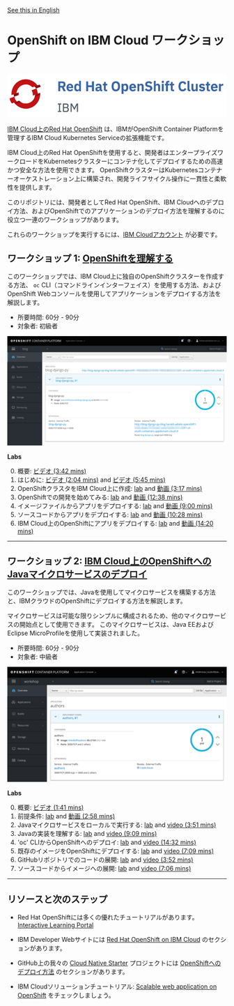[See this in English](./README.md)

# OpenShift on IBM Cloud ワークショップ

![logo](images/os_logo.png)

[IBM Cloud上のRed Hat OpenShift](https://cloud.ibm.com/docs/openshift?topic=openshift-why_openshift) は、IBMがOpenShift Container Platformを管理するIBM Cloud Kubernetes Serviceの拡張機能です。

IBM Cloud上のRed Hat OpenShiftを使用すると、開発者はエンタープライズワークロードをKubernetesクラスターにコンテナ化してデプロイするための高速かつ安全な方法を使用できます。 OpenShiftクラスターはKubernetesコンテナーオーケストレーション上に構築され、開発ライフサイクル操作に一貫性と柔軟性を提供します。

このリポジトリには、開発者としてRed Hat OpenShift、IBM Cloudへのデプロイ方法、およびOpenShiftでのアプリケーションのデプロイ方法を理解するのに役立つ一連のワークショップがあります。

これらのワークショップを実行するには、[IBM Cloudアカウント](https://cloud.ibm.com/registration) が必要です。

## ワークショップ 1: [OpenShiftを理解する](1-understanding-openshift/README-ja.md#understanding-openshift)

このワークショップでは、IBM Cloud上に独自のOpenShiftクラスターを作成する方法、 `oc` CLI（コマンドラインインターフェイス）を使用する方法、およびOpenShift Webコンソールを使用してアプリケーションをデプロイする方法を解説します。

* 所要時間: 60分 - 90分
* 対象者: 初級者

<kbd><img src="images/workshop-1.png" /></kbd>

**Labs**

0. 概要: [ビデオ (3:42 mins)](https://youtu.be/cotKSI-S1Ng)
1. はじめに: [ビデオ (2:04 mins)](https://www.youtube.com/watch?v=hdwDMsDF9J8) and [ビデオ (5:45 mins)](https://www.youtube.com/watch?v=l4Vrj7mkxhQ)
2. OpenShiftクラスタをIBM Cloud上に作成: [lab](1-understanding-openshift/Part2.md) and [動画 (3:17 mins)](https://youtu.be/9xgqDP2B3WI)
3. OpenShiftでの開発を始めてみる: [lab](https://learn.openshift.com/introduction/getting-started/) and [動画 (12:38 mins)](https://www.youtube.com/watch?v=boJOI0DgSTc&list=PL0Mrq9ES4ERfGpB0K5PHYmvl2xV60GSQz&index=4&t=0s)
4. イメージファイルからアプリをデプロイする: [lab](https://learn.openshift.com/introduction/deploying-images/) and [動画 (9:00 mins)](https://www.youtube.com/watch?v=v_j3TiurPQc&list=PL0Mrq9ES4ERfGpB0K5PHYmvl2xV60GSQz&index=5&t=0s)
5. ソースコードからアプリをデプロイする: [lab](https://learn.openshift.com/introduction/deploying-python/) and [動画 (10:28 mins)](https://www.youtube.com/watch?v=2CtThlhgOYs&list=PL0Mrq9ES4ERfGpB0K5PHYmvl2xV60GSQz&index=6&t=0s)
6. IBM Cloud上のOpenShiftにアプリをデプロイする: [lab](1-understanding-openshift/Part4.md) and [動画 (14:20 mins)](https://www.youtube.com/watch?v=7XBbuPjsUqU&list=PL0Mrq9ES4ERfGpB0K5PHYmvl2xV60GSQz&index=7&t=0s)

---

## ワークショップ 2: [IBM Cloud上のOpenShiftへのJavaマイクロサービスのデプロイ](./2-deploying-to-openshift#deploying-java-microservices-to-openshift-on-ibm-cloud)

このワークショップでは、Javaを使用してマイクロサービスを構築する方法と、IBMクラウドのOpenShiftにデプロイする方法を解説します。

マイクロサービスは可能な限りシンプルに構成されるため、他のマイクロサービスの開始点として使用できます。 このマイクロサービスは、Java EEおよびEclipse MicroProfileを使用して実装されました。

* 所要時間: 60分 - 90分
* 対象者: 中級者

<kbd><img src="images/workshop-2.png" /></kbd>

**Labs**

0. 概要: [ビデオ (1:41 mins)](https://youtu.be/8361HGR_O_s)
1. 前提条件: [lab](2-deploying-to-openshift/documentation/1-prereqs.md) and [動画 (2:58 mins)](https://youtu.be/c5CtqijWXL4)
2. Javaマイクロサービスをローカルで実行する: [lab](2-deploying-to-openshift/documentation/2-docker.md) and [video (3:51 mins)](https://youtu.be/4dT2jg6wGF4)
3. Javaの実装を理解する: [lab](2-deploying-to-openshift/documentation/3-java.md) and [video (9:09 mins)](https://www.youtube.com/watch?v=ugpYSPV9jAs)
4. 'oc' CLIからOpenShiftへのデプロイ: [lab](2-deploying-to-openshift/documentation/4-openshift.md) and [video (14:32 mins)](https://youtu.be/4MDfalo2Fg0)
5. 既存のイメージをOpenShiftにデプロイする: [lab](2-deploying-to-openshift/documentation/5-existing-image.md) and [video (7:09 mins)](https://youtu.be/JhxsS7l6DhA)
6. GitHubリポジトリでのコードの展開: [lab](2-deploying-to-openshift/documentation/6-github.md) and [video (3:52 mins)](https://youtu.be/b3upMuZOpsY)
7. ソースコードからイメージへの展開: [lab](2-deploying-to-openshift/documentation/7-source-to-image.md) and [video (7:06 mins)](https://youtu.be/p6lVc6MDrcM)

---

## リソースと次のステップ

* Red Hat OpenShiftには多くの優れたチュートリアルがあります。 [Interactive Learning Portal](https://learn.openshift.com/)

* IBM Developer Webサイトには [Red Hat OpenShift on IBM Cloud](https://developer.ibm.com/components/redhat-openshift-ibm-cloud/) のセクションがあります。

* GitHub上の我々の [Cloud Native Starter](https://github.com/IBM/cloud-native-starter) プロジェクトには [OpenShiftへのデプロイ方法](https://github.com/IBM/cloud-native-starter/blob/master/documentation/OpenShiftIKSDeployment.md#deploy-cloud-native-starter-on-openshift-on-ibm-cloud) のセクションがあります。

* IBM Cloudソリューションチュートリアル: [Scalable web application on OpenShift](https://cloud.ibm.com/docs/tutorials?topic=solution-tutorials-scalable-webapp-openshift) をチェックしましょう。

